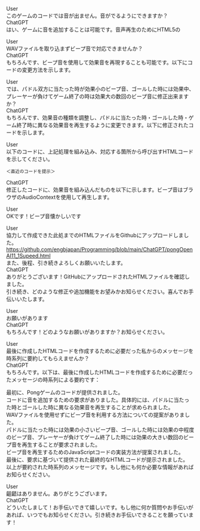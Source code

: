 User  
このゲームのコードでは音が出ません。音がでるようにできますか？    
ChatGPT  
はい、ゲームに音を追加することは可能です。音声再生のためにHTML5の<audio>要素を使用します。以下にコードの変更を示します。  
まず、<audio>要素を追加しましょう。以下のコードを<body>要素の直後に追加してください  
  
User  
WAVファイルを取り込まずビープ音で対応できませんか？  
ChatGPT  
もちろんです、ビープ音を使用して効果音を再現することも可能です。以下にコードの変更方法を示します。  
  
User  
では、パドル双方に当たった時が効果小のビープ音、ゴールした時には効果中、プレーヤーが負けてゲーム終了の時は効果大の数回のビープ音に修正出来ますか？  
ChatGPT  
もちろんです、効果音の種類を調整し、パドルに当たった時・ゴールした時・ゲーム終了時に異なる効果音を再生するように変更できます。以下に修正されたコードを示します。  
  
User  
以下のコードに、上記処理を組み込み、対応する箇所から呼び出すHTMLコードを示してください。  
```  
＜直近のコードを提示＞  
```  
ChatGPT  
修正したコードに、効果音を組み込んだものを以下に示します。ビープ音はブラウザのAudioContextを使用して再生します。  
  
User  
OKです！ビープ音懐かしいです  
  
User  
協力して作成できた此処までのHTMLファイルをGithubにアップロードしました。  
https://github.com/engbjapan/Programming/blob/main/ChatGPT/pongOpenAI11_1Supeed.html  
また、後程、引き続きよろしくお願いいたします。  
ChatGPT  
ありがとうございます！GitHubにアップロードされたHTMLファイルを確認しました。  
引き続き、どのような修正や追加機能をお望みかお知らせください。喜んでお手伝いいたします。  
  
User  
お願いがあります  
ChatGPT  
もちろんです！どのようなお願いがありますか？お知らせください。  
  
User  
最後に作成したHTMLコードを作成するために必要だった私からのメッセージを時系列に要約してもらえませんか？  
ChatGPT  
もちろんです。以下は、最後に作成したHTMLコードを作成するために必要だったメッセージの時系列による要約です：  
  
最初に、Pongゲームのコードが提供されました。  
コードに音を追加するための要求がありました。具体的には、パドルに当たった時とゴールした時に異なる効果音を再生することが求められました。  
WAVファイルを使用せずにビープ音を利用する方法についての提案がありました。  
パドルに当たった時には効果の小さいビープ音、ゴールした時には効果の中程度のビープ音、プレーヤーが負けてゲーム終了した時には効果の大きい数回のビープ音を再生することが要求されました。  
ビープ音を再生するためのJavaScriptコードの実装方法が提案されました。  
最後に、要求に基づいて提供された最終的なHTMLコードが提示されました。  
以上が要約された時系列のメッセージです。もし他にも何か必要な情報があればお知らせください。  
  
User  
齟齬はありません。ありがとうございます。  
ChatGPT  
どういたしまして！お手伝いできて嬉しいです。もし他に何か質問やお手伝いがあれば、いつでもお知らせください。引き続きお手伝いできることを願っています！  
  
